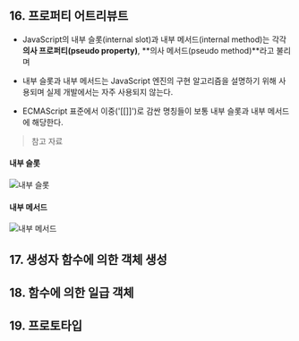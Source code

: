 ## 16. 프로퍼티 어트리뷰트

- JavaScript의 내부 슬롯(internal slot)과 내부 메서드(internal method)는 각각 **의사 프로퍼티(pseudo property)**, **의사 메서드(pseudo method)**라고 불리며

- 내부 슬롯과 내부 메서드는 JavaScript 엔진의 구현 알고리즘을 설명하기 위해 사용되며 실제 개발에서는 자주 사용되지 않는다.

- ECMAScript 표준에서 이중('[[]]')로 감싼 명칭들이 보통 내부 슬롯과 내부 메서드에 해당한다.

> 참고 자료

#### 내부 슬롯
![내부 슬롯](image.png)

#### 내부 메서드
![내부 메서드](image-1.png)

## 17. 생성자 함수에 의한 객체 생성

## 18. 함수에 의한 일급 객체

## 19. 프로토타입